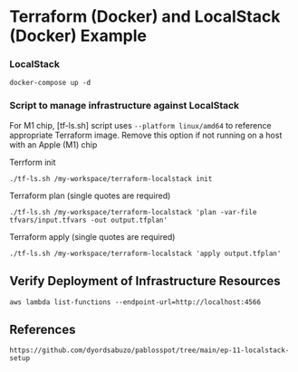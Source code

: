 # Terraform (Docker) and LocalStack (Docker) Example

### LocalStack

    docker-compose up -d

### Script to manage infrastructure against LocalStack
For M1 chip, [tf-ls.sh] script uses `--platform linux/amd64` to reference appropriate Terraform image.
Remove this option if not running on a host with an Apple (M1) chip

Terrform init

    ./tf-ls.sh /my-workspace/terraform-localstack init

Terraform plan (single quotes are required)

    ./tf-ls.sh /my-workspace/terraform-localstack 'plan -var-file tfvars/input.tfvars -out output.tfplan'

Terraform apply (single quotes are required)

    ./tf-ls.sh /my-workspace/terraform-localstack 'apply output.tfplan'


## Verify Deployment of Infrastructure Resources

    aws lambda list-functions --endpoint-url=http://localhost:4566

## References

    https://github.com/dyordsabuzo/pablosspot/tree/main/ep-11-localstack-setup